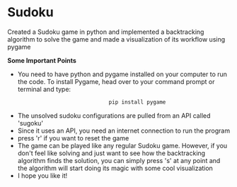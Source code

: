# Sudoku

Created a Sudoku game in python and implemented a backtracking algorithm to solve the game and made a visualization of its workflow using pygame

**Some Important Points**

- You need to have python and pygame installed on your computer to run the code. To install Pygame, head over to your command prompt or terminal and type:

```bash
                                pip install pygame
```

- The unsolved sudoku configurations are pulled from an API called 'sugoku'
- Since it uses an API, you need an internet connection to run the program
- press 'r' if you want to reset the game
- The game can be played like any regular Sudoku game. However, if you don't feel like solving and just want to see how the backtracking algorithm finds the solution, you can simply press 's' at any point and the algorithm will start doing its magic with some cool visualization
- I hope you like it!
